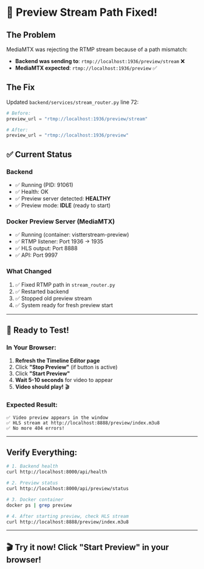 # 🎉 Preview Stream Path Fixed!

## The Problem
MediaMTX was rejecting the RTMP stream because of a path mismatch:
- **Backend was sending to**: `rtmp://localhost:1936/preview/stream` ❌
- **MediaMTX expected**: `rtmp://localhost:1936/preview` ✅

## The Fix
Updated `backend/services/stream_router.py` line 72:
```python
# Before:
preview_url = "rtmp://localhost:1936/preview/stream"

# After:
preview_url = "rtmp://localhost:1936/preview"
```

## ✅ Current Status

### Backend
- ✅ Running (PID: 91061)
- ✅ Health: OK
- ✅ Preview server detected: **HEALTHY**
- ✅ Preview mode: **IDLE** (ready to start)

### Docker Preview Server (MediaMTX)
- ✅ Running (container: vistterstream-preview)
- ✅ RTMP listener: Port 1936 → 1935
- ✅ HLS output: Port 8888
- ✅ API: Port 9997

### What Changed
1. ✅ Fixed RTMP path in `stream_router.py`
2. ✅ Restarted backend
3. ✅ Stopped old preview stream
4. ✅ System ready for fresh preview start

---

## 🚀 Ready to Test!

### In Your Browser:
1. **Refresh the Timeline Editor page**
2. Click **"Stop Preview"** (if button is active)
3. Click **"Start Preview"**
4. **Wait 5-10 seconds** for video to appear
5. **Video should play!** 🎬

### Expected Result:
```
✅ Video preview appears in the window
✅ HLS stream at http://localhost:8888/preview/index.m3u8
✅ No more 404 errors!
```

---

## Verify Everything:

```bash
# 1. Backend health
curl http://localhost:8000/api/health

# 2. Preview status
curl http://localhost:8000/api/preview/status

# 3. Docker container
docker ps | grep preview

# 4. After starting preview, check HLS stream
curl http://localhost:8888/preview/index.m3u8
```

---

## 🎬 **Try it now!** Click "Start Preview" in your browser!

